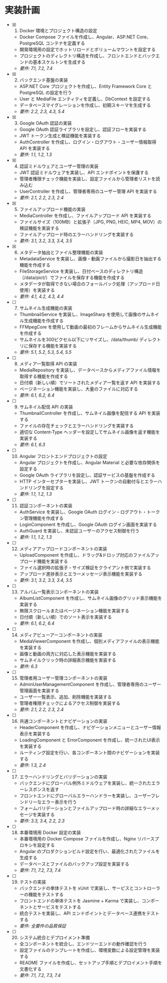 # 実装計画

- [x] 1. Docker 環境とプロジェクト構造の設定





  - Docker Compose ファイルを作成し、Angular、ASP.NET Core、PostgreSQL コンテナを定義する
  - 開発環境用の設定でホットリロードとボリュームマウントを設定する
  - プロジェクトのディレクトリ構造を作成し、フロントエンドとバックエンドの基本スケルトンを生成する
  - _要件: 7.1, 7.2, 7.4_

- [x] 2. バックエンド基盤の実装

















  - ASP.NET Core プロジェクトを作成し、Entity Framework Core と PostgreSQL の設定を行う
  - User と MediaFile エンティティを定義し、DbContext を設定する
  - データベースマイグレーションを作成し、初期スキーマを生成する
  - _要件: 2.2, 2.3, 4.3, 5.4_

- [x] 3. Google OAuth 認証の実装





  - Google OAuth 認証ライブラリを設定し、認証フローを実装する
  - JWT トークン生成と検証機能を実装する
  - AuthController を作成し、ログイン・ログアウト・ユーザー情報取得 API を実装する
  - _要件: 1.1, 1.2, 1.3_

- [x] 4. 認証ミドルウェアとユーザー管理の実装





  - JWT 認証ミドルウェアを実装し、API エンドポイントを保護する
  - 管理者権限チェック機能を実装し、設定ファイルから管理者リストを読み込む
  - UserController を作成し、管理者専用のユーザー管理 API を実装する
  - _要件: 2.1, 2.2, 2.3, 2.4_

- [x] 5. ファイルアップロード機能の実装





  - MediaController を作成し、ファイルアップロード API を実装する
  - ファイルサイズ（100MB）と拡張子（JPG, PNG, HEIC, MP4, MOV）の検証機能を実装する
  - ファイルアップロード時のエラーハンドリングを実装する
  - _要件: 3.1, 3.2, 3.3, 3.4, 3.5_

- [x] 6. メタデータ抽出とファイル整理機能の実装





  - MetadataService を実装し、画像・動画ファイルから撮影日を抽出する機能を作成する
  - FileStorageService を実装し、日付ベースのディレクトリ構造（/data/pict/<YYYYMMDD>）でファイルを保存する機能を作成する
  - メタデータが取得できない場合のフォールバック処理（アップロード日使用）を実装する
  - _要件: 4.1, 4.2, 4.3, 4.4_

- [ ] 7. サムネイル生成機能の実装
  - ThumbnailService を実装し、ImageSharp を使用して画像のサムネイル生成機能を作成する
  - FFMpegCore を使用して動画の最初のフレームからサムネイル生成機能を作成する
  - サムネイルを300ピクセル以下にリサイズし、/data/thumb/<YYYYMMDD> ディレクトリに保存する機能を実装する
  - _要件: 5.1, 5.2, 5.3, 5.4, 5.5_

- [ ] 8. メディア一覧取得 API の実装
  - MediaRepository を実装し、データベースからメディアファイル情報を取得する機能を作成する
  - 日付順（新しい順）でソートされたメディア一覧を返す API を実装する
  - ページネーション機能を実装し、大量のファイルに対応する
  - _要件: 6.1, 6.2, 6.4_

- [ ] 9. サムネイル配信 API の実装
  - ThumbnailController を作成し、サムネイル画像を配信する API を実装する
  - ファイルの存在チェックとエラーハンドリングを実装する
  - 適切な Content-Type ヘッダーを設定してサムネイル画像を返す機能を実装する
  - _要件: 6.1, 6.3_

- [ ] 10. Angular フロントエンドプロジェクトの設定
  - Angular プロジェクトを作成し、Angular Material と必要な依存関係を設定する
  - Google OAuth ライブラリを設定し、認証サービスの基盤を作成する
  - HTTP インターセプターを実装し、JWT トークンの自動付与とエラーハンドリングを設定する
  - _要件: 1.1, 1.2, 1.3_

- [ ] 11. 認証コンポーネントの実装
  - AuthService を実装し、Google OAuth ログイン・ログアウト・トークン管理機能を作成する
  - LoginComponent を作成し、Google OAuth ログイン画面を実装する
  - AuthGuard を実装し、未認証ユーザーのアクセス制御を行う
  - _要件: 1.1, 1.2, 1.3_

- [ ] 12. メディアアップロードコンポーネントの実装
  - UploadComponent を作成し、ドラッグ&ドロップ対応のファイルアップロード機能を実装する
  - ファイル選択時の拡張子・サイズ検証をクライアント側で実装する
  - アップロード進捗表示とエラーメッセージ表示機能を実装する
  - _要件: 3.1, 3.2, 3.3, 3.4, 3.5_

- [ ] 13. アルバム一覧表示コンポーネントの実装
  - AlbumListComponent を作成し、サムネイル画像のグリッド表示機能を実装する
  - 無限スクロールまたはページネーション機能を実装する
  - 日付順（新しい順）でのソート表示を実装する
  - _要件: 6.1, 6.2, 6.4_

- [ ] 14. メディアビューアーコンポーネントの実装
  - MediaViewerComponent を作成し、個別メディアファイルの表示機能を実装する
  - 画像と動画の両方に対応した表示機能を実装する
  - サムネイルクリック時の詳細表示機能を実装する
  - _要件: 6.3_

- [ ] 15. 管理者用ユーザー管理コンポーネントの実装
  - AdminUserManagementComponent を作成し、管理者専用のユーザー管理画面を実装する
  - ユーザー一覧表示、追加、削除機能を実装する
  - 管理者権限チェックによるアクセス制御を実装する
  - _要件: 2.1, 2.2, 2.3, 2.4_

- [ ] 16. 共通コンポーネントとナビゲーションの実装
  - HeaderComponent を作成し、ナビゲーションメニューとユーザー情報表示を実装する
  - LoadingComponent と ErrorComponent を作成し、統一されたUI表示を実装する
  - ルーティング設定を行い、各コンポーネント間のナビゲーションを実装する
  - _要件: 1.3, 2.4_

- [ ] 17. エラーハンドリングとバリデーションの実装
  - バックエンドにグローバル例外ミドルウェアを実装し、統一されたエラーレスポンスを返す
  - フロントエンドにグローバルエラーハンドラーを実装し、ユーザーフレンドリーなエラー表示を行う
  - フォームバリデーションとファイルアップロード時の詳細なエラーメッセージを実装する
  - _要件: 3.3, 3.4, 2.2, 2.3_

- [ ] 18. 本番環境用 Docker 設定の実装
  - 本番環境用の Docker Compose ファイルを作成し、Nginx リバースプロキシを設定する
  - Angular のプロダクションビルド設定を行い、最適化されたファイルを生成する
  - データベースとファイルのバックアップ設定を実装する
  - _要件: 7.1, 7.2, 7.3, 7.4_

- [ ] 19. テストの実装
  - バックエンドの単体テストを xUnit で実装し、サービスとコントローラーの機能をテストする
  - フロントエンドの単体テストを Jasmine + Karma で実装し、コンポーネントとサービスをテストする
  - 統合テストを実装し、API エンドポイントとデータベース連携をテストする
  - _要件: 全要件の品質保証_

- [ ] 20. システム統合とデプロイメント準備
  - 全コンポーネントを統合し、エンドツーエンドの動作確認を行う
  - 設定ファイルのテンプレートを作成し、環境変数による設定管理を実装する
  - README ファイルを作成し、セットアップ手順とデプロイメント手順を文書化する
  - _要件: 7.1, 7.2, 7.3, 7.4_